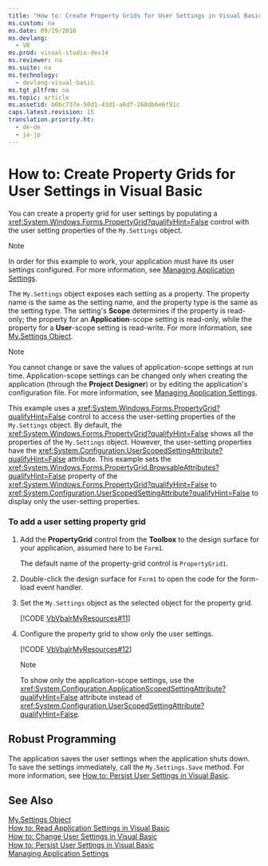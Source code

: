 ```yaml
---
title: "How to: Create Property Grids for User Settings in Visual Basic"
ms.custom: na
ms.date: 09/19/2016
ms.devlang: 
  - VB
ms.prod: visual-studio-dev14
ms.reviewer: na
ms.suite: na
ms.technology: 
  - devlang-visual-basic
ms.tgt_pltfrm: na
ms.topic: article
ms.assetid: b0bc737e-50d1-43d1-a6df-268db6e6f91c
caps.latest.revision: 15
translation.priority.ht: 
  - de-de
  - ja-jp
---
```

# How to: Create Property Grids for User Settings in Visual Basic
You can create a property grid for user settings by populating a <xref:System.Windows.Forms.PropertyGrid?qualifyHint=False> control with the user setting properties of the `My.Settings` object.  
  
> [!NOTE]
>  In order for this example to work, your application must have its user settings configured. For more information, see [Managing Application Settings](../Topic/Managing%20Application%20Settings%20\(.NET\).md).  
  
 The `My.Settings` object exposes each setting as a property. The property name is the same as the setting name, and the property type is the same as the setting type. The setting's **Scope** determines if the property is read-only; the property for an **Application**-scope setting is read-only, while the property for a **User**-scope setting is read-write. For more information, see [My.Settings Object](../Topic/My.Settings%20Object.md).  
  
> [!NOTE]
>  You cannot change or save the values of application-scope settings at run time. Application-scope settings can be changed only when creating the application (through the **Project Designer**) or by editing the application's configuration file. For more information, see [Managing Application Settings](../Topic/Managing%20Application%20Settings%20\(.NET\).md).  
  
 This example uses a <xref:System.Windows.Forms.PropertyGrid?qualifyHint=False> control to access the user-setting properties of the `My.Settings` object. By default, the <xref:System.Windows.Forms.PropertyGrid?qualifyHint=False> shows all the properties of the `My.Settings` object. However, the user-setting properties have the <xref:System.Configuration.UserScopedSettingAttribute?qualifyHint=False> attribute. This example sets the <xref:System.Windows.Forms.PropertyGrid.BrowsableAttributes?qualifyHint=False> property of the <xref:System.Windows.Forms.PropertyGrid?qualifyHint=False> to <xref:System.Configuration.UserScopedSettingAttribute?qualifyHint=False> to display only the user-setting properties.  
  
### To add a user setting property grid  
  
1.  Add the **PropertyGrid** control from the **Toolbox** to the design surface for your application, assumed here to be `Form1`.  
  
     The default name of the property-grid control is `PropertyGrid1`.  
  
2.  Double-click the design surface for `Form1` to open the code for the form-load event handler.  
  
3.  Set the `My.Settings` object as the selected object for the property grid.  
  
     [!CODE [VbVbalrMyResources#11](../CodeSnippet/VS_Snippets_VBCSharp/VbVbalrMyResources#11)]  
  
4.  Configure the property grid to show only the user settings.  
  
     [!CODE [VbVbalrMyResources#12](../CodeSnippet/VS_Snippets_VBCSharp/VbVbalrMyResources#12)]  
  
    > [!NOTE]
    >  To show only the application-scope settings, use the <xref:System.Configuration.ApplicationScopedSettingAttribute?qualifyHint=False> attribute instead of  <xref:System.Configuration.UserScopedSettingAttribute?qualifyHint=False>.  
  
## Robust Programming  
 The application saves the user settings when the application shuts down. To save the settings immediately, call the `My.Settings.Save` method. For more information, see [How to: Persist User Settings in Visual Basic](../vs140/How-to--Persist-User-Settings-in-Visual-Basic.md).  
  
## See Also  
 [My.Settings Object](../Topic/My.Settings%20Object.md)   
 [How to: Read Application Settings in Visual Basic](../vs140/How-to--Read-Application-Settings-in-Visual-Basic.md)   
 [How to: Change User Settings in Visual Basic](../vs140/How-to--Change-User-Settings-in-Visual-Basic.md)   
 [How to: Persist User Settings in Visual Basic](../vs140/How-to--Persist-User-Settings-in-Visual-Basic.md)   
 [Managing Application Settings](../Topic/Managing%20Application%20Settings%20\(.NET\).md)